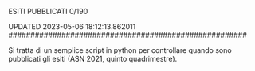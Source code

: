ESITI PUBBLICATI 0/190 

UPDATED 2023-05-06 18:12:13.862011
######################################################

Si tratta di un semplice script in python per controllare quando sono pubblicati gli esiti (ASN 2021, quinto quadrimestre).

